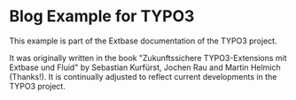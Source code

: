 Blog Example for TYPO3
======================

This example is part of the Extbase documentation of the TYPO3 project.

It was originally written in the book "Zukunftssichere TYPO3-Extensions mit Extbase und Fluid" 
by Sebastian Kurfürst, Jochen Rau and Martin Helmich (Thanks!). 
It is continually adjusted to reflect current developments in the TYPO3 project.
